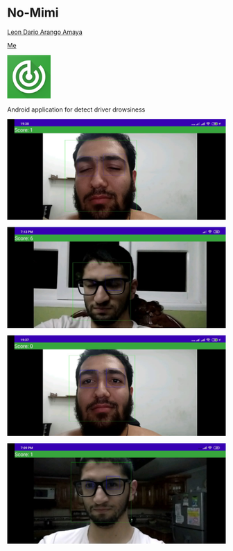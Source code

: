 # No-Mimi


[Leon Dario Arango Amaya](https://github.com/breakermoob)

[Me](https://github.com/josearangos)

<img src="./img/logo.png" alt="icon" width="100"/>


Android application for detect  driver drowsiness 

![](./img/eyes_closed.jpeg)

![](./img/eyes_closed_leo.jpeg)

![](./img/eyes_open.jpeg)

![](./img/eyes_open_leon.jpeg)